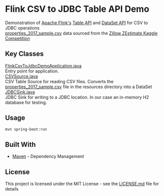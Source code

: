 # Flink CSV to JDBC Table API Demo
Demonstration of [Apache Flink's](https://ci.apache.org/projects/flink/flink-docs-release-1.8/) [Table API](https://ci.apache.org/projects/flink/flink-docs-release-1.8/dev/table/) and [DataSet API](https://ci.apache.org/projects/flink/flink-docs-release-1.8/dev/batch/) for CSV to JDBC operations<br>
[properties_2017_sample.csv](/src/main/resources/properties_2017_sample.csv) data sourced from the [Zillow ZEstimate Kaggle Competition](https://www.kaggle.com/c/zillow-prize-1/data)<br>

## Key Classes
[FlinkCsvToJdbcDemoApplication.java](/src/main/java/com/demo/FlinkCsvToJdbcDemoApplication.java)<br>
Entry point for application.<br>
[CSVSource.java](/src/main/java/com/demo/reader/CSVSource.java)<br>
CSV Table Source for reading CSV files. Converts the [properties_2017_sample.csv](/src/main/resources/properties_2017_sample.csv) file in the resources directory into a DataSet<br>
[JDBCSink.java](/src/main/java/com/demo/writer/JDBCSink.java)<br>
JDBC Sink for writing to a JDBC location. In our case an in-memory H2 database for testing.<br>

## Usage
```bash
mvn spring-boot:run
```

## Built With
* [Maven](https://maven.apache.org/) - Dependency Management

## License
This project is licensed under the MIT License - see the [LICENSE.md](LICENSE.md) file for details
